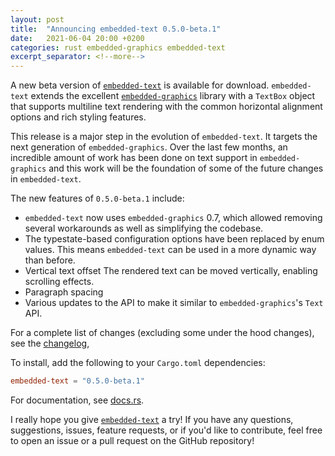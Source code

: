 ```yaml
---
layout: post
title:  "Announcing embedded-text 0.5.0-beta.1"
date:   2021-06-04 20:00 +0200
categories: rust embedded-graphics embedded-text
excerpt_separator: <!--more-->
---
```


A new beta version of [`embedded-text`] is available for download. `embedded-text` extends the
excellent [`embedded-graphics`] library with a `TextBox` object that supports multiline text
rendering with the common horizontal alignment options and rich styling features.

This release is a major step in the evolution of `embedded-text`. It targets the next generation of
`embedded-graphics`. Over the last few months, an incredible amount of work has been done on text
support in `embedded-graphics` and this work will be the foundation of some of the future changes in
`embedded-text`.

The new features of `0.5.0-beta.1` include:

 - `embedded-text` now uses `embedded-graphics` 0.7, which allowed removing several workarounds as
   well as simplifying the codebase.
 - The typestate-based configuration options have been replaced by enum values. This means
   `embedded-text` can be used in a more dynamic way than before.
 - Vertical text offset
   The rendered text can be moved vertically, enabling scrolling effects.
 - Paragraph spacing
 - Various updates to the API to make it similar to `embedded-graphics`'s `Text` API.

For a complete list of changes (excluding some under the hood changes), see the [changelog],

To install, add the following to your `Cargo.toml` dependencies:

```toml
embedded-text = "0.5.0-beta.1"
```

For documentation, see [docs.rs].

I really hope you give [`embedded-text`] a try! If you have any questions, suggestions, issues,
feature requests, or if you'd like to contribute, feel free to open an issue or a pull request on
the GitHub repository!

[`embedded-text`]: https://github.com/embedded-graphics/embedded-text
[`embedded-graphics`]: https://github.com/embedded-graphics/embedded-graphics
[docs.rs]: https://docs.rs/embedded-text/0.5.0-beta.1/embedded_text/
[changelog]: https://github.com/embedded-graphics/embedded-text/blob/v0.5.0-beta.1/CHANGELOG.md
[ansi-docs]: https://docs.rs/embedded-text/0.5.0-beta.1/embedded_text/style/index.html

